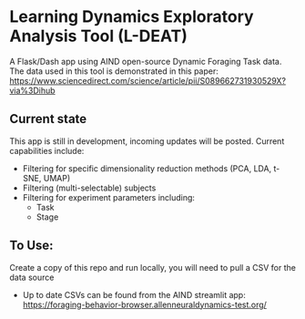 # Learning Dynamics Exploratory Analysis Tool (L-DEAT) 

A Flask/Dash app using AIND open-source Dynamic Foraging Task data.
The data used in this tool is demonstrated in this paper:
https://www.sciencedirect.com/science/article/pii/S089662731930529X?via%3Dihub

## Current state

This app is still in development, incoming updates will be posted. Current capabilities include:
- Filtering for specific dimensionality reduction methods (PCA, LDA, t-SNE, UMAP)
- Filtering (multi-selectable) subjects
- Filtering for experiment parameters including:
    - Task
    - Stage

## To Use:

Create a copy of this repo and run locally, you will need to pull a CSV for the data source
- Up to date CSVs can be found from the AIND streamlit app:
https://foraging-behavior-browser.allenneuraldynamics-test.org/
